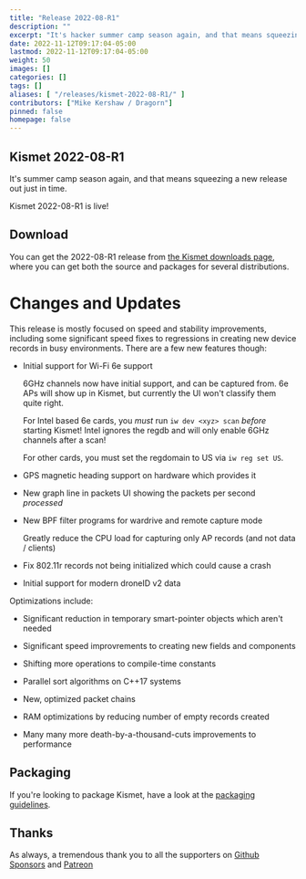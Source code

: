 ```yaml
---
title: "Release 2022-08-R1"
description: ""
excerpt: "It's hacker summer camp season again, and that means squeezing out a new release just in time"
date: 2022-11-12T09:17:04-05:00
lastmod: 2022-11-12T09:17:04-05:00
weight: 50
images: []
categories: []
tags: []
aliases: [ "/releases/kismet-2022-08-R1/" ]
contributors: ["Mike Kershaw / Dragorn"]
pinned: false
homepage: false
---
```


## Kismet 2022-08-R1

It's summer camp season again, and that means squeezing a new release out just in time.

Kismet 2022-08-R1 is live!

## Download

You can get the 2022-08-R1 release from [the Kismet downloads page](/downloads/#kismet-release), where you can get both the source and packages for several distributions.

# Changes and Updates

This release is mostly focused on speed and stability improvements, including some significant speed fixes to regressions in creating new device records in busy environments.  There are a few new features though:

* Initial support for Wi-Fi 6e support

    6GHz channels now have initial support, and can be captured from.  6e APs will show up in Kismet, but currently the UI won't classify them quite right.

    For Intel based 6e cards, you *must* run `iw dev <xyz> scan` *before* starting Kismet!  Intel ignores the regdb and will only enable 6GHz channels after a scan!

    For other cards, you must set the regdomain to US via `iw reg set US`.

* GPS magnetic heading support on hardware which provides it 

* New graph line in packets UI showing the packets per second *processed*

* New BPF filter programs for wardrive and remote capture mode

    Greatly reduce the CPU load for capturing only AP records (and not data / clients)

* Fix 802.11r records not being initialized which could cause a crash

* Initial support for modern droneID v2 data

Optimizations include:

* Significant reduction in temporary smart-pointer objects which aren't needed

* Significant speed improvrements to creating new fields and components

* Shifting more operations to compile-time constants

* Parallel sort algorithms on C++17 systems

* New, optimized packet chains

* RAM optimizations by reducing number of empty records created

* Many many more death-by-a-thousand-cuts improvements to performance

## Packaging

If you're looking to package Kismet, have a look at the [packaging guidelines](/docs/readme/packaging/).

## Thanks

As always, a tremendous thank you to all the supporters on [Github Sponsors](https://github.com/sponsors/kismetwireless) and [Patreon](https://www.patreon.com/kismetwireless)

